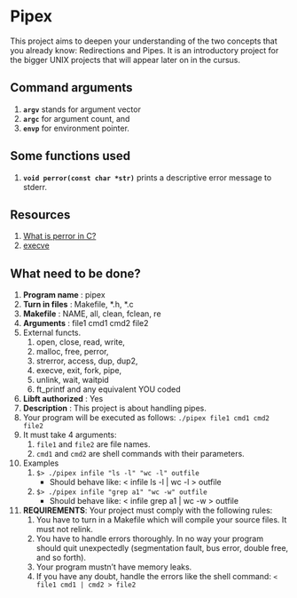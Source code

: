 # Pipex

This project aims to deepen your understanding of the two concepts that you already know: Redirections and Pipes. It is an introductory project for the bigger UNIX projects that will appear later on in the cursus.



## Command arguments
1. **```argv```** stands for argument vector
2. **```argc```** for argument count, and
3. **```envp```** for environment pointer.

## Some functions used
1. **```void perror(const char *str)```** prints a descriptive error message to stderr. 


## Resources
1. [What is perror in C?](https://www.educative.io/answers/what-is-perror-in-c)
2. [execve](https://man7.org/linux/man-pages/man2/execve.2.html)



## What need to be done?

1. **Program name** : pipex
2. **Turn in files** :  Makefile, *.h, *.c
3. **Makefile** : NAME, all, clean, fclean, re
4. **Arguments** : file1 cmd1 cmd2 file2
5. External functs.
   1. open, close, read, write,
   2. malloc, free, perror,
   3. strerror, access, dup, dup2,
   4. execve, exit, fork, pipe,
   5. unlink, wait, waitpid
   6. ft_printf and any equivalent YOU coded
6. **Libft authorized** :  Yes
7. **Description** :  This project is about handling pipes.
8. Your program will be executed as follows:
  ```./pipex file1 cmd1 cmd2 file2```
9. It must take 4 arguments:
   1. ```file1``` and ```file2``` are file names.
   2. ```cmd1``` and ```cmd2``` are shell commands with their parameters.
10. Examples
    1. ```$> ./pipex infile "ls -l" "wc -l" outfile```
       - Should behave like: < infile ls -l | wc -l > outfile
    2. ```$> ./pipex infile "grep a1" "wc -w" outfile```
       - Should behave like: < infile grep a1 | wc -w > outfile
11. **REQUIREMENTS**: Your project must comply with the following rules:
    1. You have to turn in a Makefile which will compile your source files. It must not
relink.
    2. You have to handle errors thoroughly. In no way your program should quit unexpectedly (segmentation fault, bus error, double free, and so forth).
    3. Your program mustn’t have memory leaks.
    4. If you have any doubt, handle the errors like the shell command:
      ```< file1 cmd1 | cmd2 > file2```
